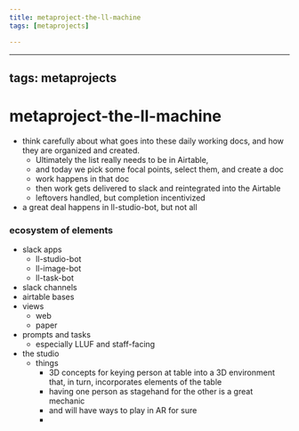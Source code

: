 ```yaml
---
title: metaproject-the-ll-machine
tags: [metaprojects]

---
```


---
tags: metaprojects
---

# metaproject-the-ll-machine

* think carefully about what goes into these daily working docs, and how they are organized and created. 
    * Ultimately the list really needs to be in Airtable, 
    * and today we pick some focal points, select them, and create a doc
    * work happens in that doc
    * then work gets delivered to slack and reintegrated into the Airtable
    * leftovers handled, but completion incentivized
* a great deal happens in ll-studio-bot, but not all


### ecosystem of elements

* slack apps
    * ll-studio-bot
    * ll-image-bot
    * ll-task-bot
* slack channels
* airtable bases
* views
    * web
    * paper
* prompts and tasks
    * especially LLUF and staff-facing
* the studio
    * things
        * 3D concepts for keying person at table into a 3D environment that, in turn, incorporates elements of the table
        * having one person as stagehand for the other is a great mechanic
        * and will have ways to play in AR for sure
        * 
    